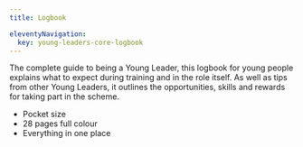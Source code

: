 ```yaml
---
title: Logbook

eleventyNavigation:
  key: young-leaders-core-logbook
---
```


The complete guide to being a Young Leader, this logbook for young people explains what to expect during training and in the role itself.  As well as tips from other Young Leaders, it outlines the opportunities, skills and rewards for taking part in the scheme.
- Pocket size
- 28 pages full colour
- Everything in one place